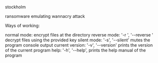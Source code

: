 stockholm

ransomware emulating wannacry attack

Ways of working:

normal mode: encrypt files at the directory
reverse mode: '-r ', '--reverse ' decrypt files using the provided key
silent mode: '-s', '--silent' mutes the program console output
current version: '-v', '--version' prints the version of the current program
help: '-h', '--help', prints the help manual of the program